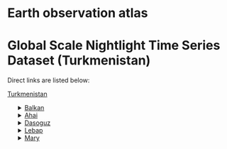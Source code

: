 # Earth observation atlas
 # Global Scale Nightlight Time Series Dataset (Turkmenistan)
Direct links are listed below:

<a href="https://eoatlas-nightlight.s3.amazonaws.com/eoatlas-monthly-nightlight-00147.csv">Turkmenistan</a>
<ul>
<details>
<summary><a href="https://eoatlas-nightlight.s3.amazonaws.com/eoatlas-monthly-nightlight-02595.csv">Balkan</a></summary>
<ul>
<ol>
<li><a href="https://eoatlas-nightlight.s3.amazonaws.com/eoatlas-monthly-nightlight-43547.csv">Avaza</a></li><li><a href="https://eoatlas-nightlight.s3.amazonaws.com/eoatlas-monthly-nightlight-43548.csv">Hazar</a></li><li><a href="https://eoatlas-nightlight.s3.amazonaws.com/eoatlas-monthly-nightlight-43549.csv">Etrek</a></li><li><a href="https://eoatlas-nightlight.s3.amazonaws.com/eoatlas-monthly-nightlight-43550.csv">Turkmenbasy</a></li><li><a href="https://eoatlas-nightlight.s3.amazonaws.com/eoatlas-monthly-nightlight-43570.csv">Magtymguly</a></li><li><a href="https://eoatlas-nightlight.s3.amazonaws.com/eoatlas-monthly-nightlight-43592.csv">Balkanabat</a></li><li><a href="https://eoatlas-nightlight.s3.amazonaws.com/eoatlas-monthly-nightlight-43593.csv">Bereket</a></li></ul>
</ol>
</details>
<details>
<summary><a href="https://eoatlas-nightlight.s3.amazonaws.com/eoatlas-monthly-nightlight-02596.csv">Ahai</a></summary>
<ul>
<ol>
<li><a href="https://eoatlas-nightlight.s3.amazonaws.com/eoatlas-monthly-nightlight-43541.csv">Ak Bugday</a></li><li><a href="https://eoatlas-nightlight.s3.amazonaws.com/eoatlas-monthly-nightlight-43542.csv">Gokdepe</a></li><li><a href="https://eoatlas-nightlight.s3.amazonaws.com/eoatlas-monthly-nightlight-43544.csv">Kaka</a></li><li><a href="https://eoatlas-nightlight.s3.amazonaws.com/eoatlas-monthly-nightlight-43545.csv">Babadayhan</a></li><li><a href="https://eoatlas-nightlight.s3.amazonaws.com/eoatlas-monthly-nightlight-43546.csv">Tejen</a></li><li><a href="https://eoatlas-nightlight.s3.amazonaws.com/eoatlas-monthly-nightlight-43552.csv">Baherden</a></li><li><a href="https://eoatlas-nightlight.s3.amazonaws.com/eoatlas-monthly-nightlight-43559.csv">Serakhs</a></li></ul>
</ol>
</details>
<details>
<summary><a href="https://eoatlas-nightlight.s3.amazonaws.com/eoatlas-monthly-nightlight-02597.csv">Dasoguz</a></summary>
<ul>
<ol>
<li><a href="https://eoatlas-nightlight.s3.amazonaws.com/eoatlas-monthly-nightlight-43536.csv">Koneurgenc</a></li><li><a href="https://eoatlas-nightlight.s3.amazonaws.com/eoatlas-monthly-nightlight-43537.csv">Saparmyrat Turkmenbasy</a></li><li><a href="https://eoatlas-nightlight.s3.amazonaws.com/eoatlas-monthly-nightlight-43538.csv">Boldumsaz</a></li><li><a href="https://eoatlas-nightlight.s3.amazonaws.com/eoatlas-monthly-nightlight-43539.csv">S.A. Nyyazow</a></li><li><a href="https://eoatlas-nightlight.s3.amazonaws.com/eoatlas-monthly-nightlight-43540.csv">Gorogly</a></li><li><a href="https://eoatlas-nightlight.s3.amazonaws.com/eoatlas-monthly-nightlight-43551.csv">Gubadag</a></li><li><a href="https://eoatlas-nightlight.s3.amazonaws.com/eoatlas-monthly-nightlight-43553.csv">Akdepe</a></li><li><a href="https://eoatlas-nightlight.s3.amazonaws.com/eoatlas-monthly-nightlight-43594.csv">Gurbansoltan Eye</a></li></ul>
</ol>
</details>
<details>
<summary><a href="https://eoatlas-nightlight.s3.amazonaws.com/eoatlas-monthly-nightlight-02598.csv">Lebap</a></summary>
<ul>
<ol>
<li><a href="https://eoatlas-nightlight.s3.amazonaws.com/eoatlas-monthly-nightlight-43543.csv">Darganata</a></li><li><a href="https://eoatlas-nightlight.s3.amazonaws.com/eoatlas-monthly-nightlight-43554.csv">None</a></li><li><a href="https://eoatlas-nightlight.s3.amazonaws.com/eoatlas-monthly-nightlight-43564.csv">Ferap</a></li><li><a href="https://eoatlas-nightlight.s3.amazonaws.com/eoatlas-monthly-nightlight-43565.csv">Danew</a></li><li><a href="https://eoatlas-nightlight.s3.amazonaws.com/eoatlas-monthly-nightlight-43566.csv">Dowletli</a></li><li><a href="https://eoatlas-nightlight.s3.amazonaws.com/eoatlas-monthly-nightlight-43567.csv">Carjew</a></li><li><a href="https://eoatlas-nightlight.s3.amazonaws.com/eoatlas-monthly-nightlight-43581.csv">Sayat</a></li><li><a href="https://eoatlas-nightlight.s3.amazonaws.com/eoatlas-monthly-nightlight-43582.csv">Hojambaz</a></li><li><a href="https://eoatlas-nightlight.s3.amazonaws.com/eoatlas-monthly-nightlight-43583.csv">Kerki</a></li><li><a href="https://eoatlas-nightlight.s3.amazonaws.com/eoatlas-monthly-nightlight-43584.csv">Halac</a></li><li><a href="https://eoatlas-nightlight.s3.amazonaws.com/eoatlas-monthly-nightlight-43585.csv">Sayat</a></li><li><a href="https://eoatlas-nightlight.s3.amazonaws.com/eoatlas-monthly-nightlight-43586.csv">Koytendag</a></li><li><a href="https://eoatlas-nightlight.s3.amazonaws.com/eoatlas-monthly-nightlight-43587.csv">Dostluk</a></li></ul>
</ol>
</details>
<details>
<summary><a href="https://eoatlas-nightlight.s3.amazonaws.com/eoatlas-monthly-nightlight-02599.csv">Mary</a></summary>
<ul>
<ol>
<li><a href="https://eoatlas-nightlight.s3.amazonaws.com/eoatlas-monthly-nightlight-43555.csv">Sakarcage</a></li><li><a href="https://eoatlas-nightlight.s3.amazonaws.com/eoatlas-monthly-nightlight-43556.csv">Oguzhan</a></li><li><a href="https://eoatlas-nightlight.s3.amazonaws.com/eoatlas-monthly-nightlight-43557.csv">Tedzhen Sovkhoz</a></li><li><a href="https://eoatlas-nightlight.s3.amazonaws.com/eoatlas-monthly-nightlight-43558.csv">None</a></li><li><a href="https://eoatlas-nightlight.s3.amazonaws.com/eoatlas-monthly-nightlight-43560.csv">Murgap</a></li><li><a href="https://eoatlas-nightlight.s3.amazonaws.com/eoatlas-monthly-nightlight-43561.csv">None</a></li><li><a href="https://eoatlas-nightlight.s3.amazonaws.com/eoatlas-monthly-nightlight-43562.csv">Serhetabat</a></li><li><a href="https://eoatlas-nightlight.s3.amazonaws.com/eoatlas-monthly-nightlight-43563.csv">Turkmengala</a></li><li><a href="https://eoatlas-nightlight.s3.amazonaws.com/eoatlas-monthly-nightlight-43568.csv">None</a></li><li><a href="https://eoatlas-nightlight.s3.amazonaws.com/eoatlas-monthly-nightlight-43569.csv">None</a></li><li><a href="https://eoatlas-nightlight.s3.amazonaws.com/eoatlas-monthly-nightlight-43571.csv">Wekilbazar</a></li><li><a href="https://eoatlas-nightlight.s3.amazonaws.com/eoatlas-monthly-nightlight-43572.csv">Mary</a></li><li><a href="https://eoatlas-nightlight.s3.amazonaws.com/eoatlas-monthly-nightlight-43573.csv">Mary</a></li><li><a href="https://eoatlas-nightlight.s3.amazonaws.com/eoatlas-monthly-nightlight-43574.csv">None</a></li><li><a href="https://eoatlas-nightlight.s3.amazonaws.com/eoatlas-monthly-nightlight-43575.csv">Garagum</a></li><li><a href="https://eoatlas-nightlight.s3.amazonaws.com/eoatlas-monthly-nightlight-43576.csv">Bayramaly</a></li><li><a href="https://eoatlas-nightlight.s3.amazonaws.com/eoatlas-monthly-nightlight-43577.csv">Bayramaly</a></li><li><a href="https://eoatlas-nightlight.s3.amazonaws.com/eoatlas-monthly-nightlight-43578.csv">Yoloten</a></li><li><a href="https://eoatlas-nightlight.s3.amazonaws.com/eoatlas-monthly-nightlight-43579.csv">None</a></li><li><a href="https://eoatlas-nightlight.s3.amazonaws.com/eoatlas-monthly-nightlight-43580.csv">None</a></li><li><a href="https://eoatlas-nightlight.s3.amazonaws.com/eoatlas-monthly-nightlight-43588.csv">None</a></li><li><a href="https://eoatlas-nightlight.s3.amazonaws.com/eoatlas-monthly-nightlight-43589.csv">None</a></li><li><a href="https://eoatlas-nightlight.s3.amazonaws.com/eoatlas-monthly-nightlight-43590.csv">None</a></li><li><a href="https://eoatlas-nightlight.s3.amazonaws.com/eoatlas-monthly-nightlight-43591.csv">None</a></li></ul>
</ol>
</details>
